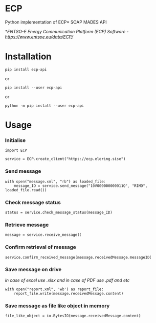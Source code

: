 # ECP
Python implementation of ECP* SOAP MADES API

**ENTSO-E Energy Communication Platform (ECP) Software - https://www.entsoe.eu/data/ECP/*

# Installation

    pip install ecp-api

or

    pip install --user ecp-api

or 

    python -m pip install --user ecp-api


# Usage

### Initialise
    import ECP

    service = ECP.create_client("https://ecp.elering.sise")

### Send message
    with open("message.xml", "rb") as loaded_file:
        message_ID = service.send_message("10V000000000011Q", "RIMD", loaded_file.read())

### Check message status
    status = service.check_message_status(message_ID)

### Retrieve message
    message = service.receive_message()
    
### Confirm retrieval of message
    service.confirm_received_message(message.receivedMessage.messageID)
    
### Save message on drive
*in case of excel use .xlsx and in case of PDF use .pdf and etc*

    with open("report.xml", 'wb') as report_file:
        report_file.write(message.receivedMessage.content)
        
### Save message as file like object in memory

    file_like_object = io.BytesIO(message.receivedMessage.content)

    
    

